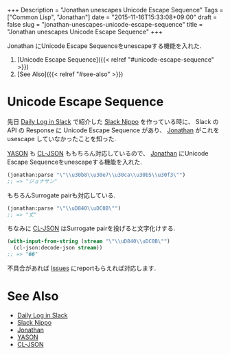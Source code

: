 +++
Description = "Jonathan unescapes Unicode Escape Sequence"
Tags = ["Common Lisp", "Jonathan"]
date = "2015-11-16T15:33:08+09:00"
draft = false
slug = "jonathan-unescapes-unicode-escape-sequence"
title = "Jonathan unescapes Unicode Escape Sequence"
+++

Jonathan にUnicode Escape Sequenceをunescapeする機能を入れた.

<!--more-->

1. [Unicode Escape Sequence]({{< relref "#unicode-escape-sequence" >}})
2. [See Also]({{< relref "#see-also" >}})

# Unicode Escape Sequence

先日
[Daily Log in Slack](http://blog.rudolph-miller.com/2015/11/14/daily-log-in-slack/)
で紹介した
[Slack Nippo](https://github.com/Rudolph-Miller/slack-nippo)
を作っている時に、 Slack の API の Response に Unicode Escape Sequence
があり、
[Jonathan](https://github.com/Rudolph-Miller/jonathan)
がこれを usescape していなかったことを知った.

[YASON](http://hanshuebner.github.io/yason/)
も
[CL-JSON](https://common-lisp.net/project/cl-json/)
ももちろん対応しているので、
[Jonathan](https://github.com/Rudolph-Miller/jonathan)
にUnicode Escape Sequenceをunescapeする機能を入れた.

```lisp
(jonathan:parse "\"\\u30b8\\u30e7\\u30ca\\u30b5\\u30f3\"")
;; => "ジョナサン"
```

もちろんSurrogate pairも対応している.

```lisp
(jonathan:parse "\"\\uD840\\uDC0B\"")
;; => "𠀋"
```

ちなみに [CL-JSON](https://common-lisp.net/project/cl-json/)
はSurrogate pairを投げると文字化けする.

```lisp
(with-input-from-string (stream "\"\\uD840\\uDC0B\"")
  (cl-json:decode-json stream))
;; => "��"
```

不具合があれば
[Issues](https://github.com/Rudolph-Miller/jonathan/issues)
にreportもらえれば対応します.

# See Also

- [Daily Log in Slack](http://blog.rudolph-miller.com/2015/11/14/daily-log-in-slack/)
- [Slack Nippo](https://github.com/Rudolph-Miller/slack-nippo)
- [Jonathan](https://github.com/Rudolph-Miller/jonathan)
- [YASON](http://hanshuebner.github.io/yason/)
- [CL-JSON](https://common-lisp.net/project/cl-json/)
